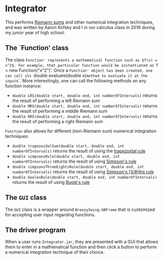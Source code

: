 # Integrator

This performs [Riemann sums](https://en.wikipedia.org/wiki/Riemann_sum) and other numerical integration techniques, and was written by Aaron Kofsky and I in our calculus class in 2016 during my junior year of high school.

## The `Function' class

The class `Function' represents a mathematical function such as $f(x) = x^2$. For example, that particular function would be instantiated as `f = new Function("x^2")'. Once a `Function' object has been created, one can call its `double evaluate(double x)` method to evaluate it at the input `x`. More interestingly, one can call the following methods on any function instance:

- `double LRS(double start, double end, int numberOfIntervals)` returns the result of performing a left Riemann sum
- `double MRS(double start, double end, int numberOfIntervals)` returns the result of performing a middle Riemann sum
- `double RRS(double start, double end, int numberOfIntervals)` returns the result of performing a right Riemann sum

`Function` also allows for different (non-Riemann sum) numerical integration techniques:

- `double trapezoidalSum(double start, double end, int numberOfIntervals)` returns the result of using the [trapezoidal rule](https://en.wikipedia.org/wiki/Trapezoidal_rule)
- `double simpsonsRule(double start, double end, int numberOfIntervals)` returns the result of using [Simpson's rule](https://en.wikipedia.org/wiki/Simpson%27s_rule)
- `double simpsonsThreeEightsRule(double start, double end, int numberOfIntervals)` returns the result of using [Simpson's (3/8)ths rule](https://en.wikipedia.org/wiki/Simpson%27s_rule)
- `double boolesRule(double start, double end, int numberOfIntervals)` returns the result of using [Boole's rule](https://en.wikipedia.org/wiki/Boole%27s_rule)

## The `GUI` class

The `GUI` class is a wrapper around `BreezySwing.GBFrame` that is customized for accepting user input regarding functions.

## The driver program

When a user runs `Integrator.jar`, they are presented with a GUI that allows them to enter in a mathematical function and then click a button to perform a numerical integration technique of their choice.
